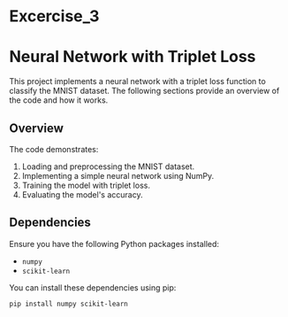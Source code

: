 # Excercise_3

# Neural Network with Triplet Loss

This project implements a neural network with a triplet loss function to classify the MNIST dataset. The following sections provide an overview of the code and how it works.

## Overview

The code demonstrates:
1. Loading and preprocessing the MNIST dataset.
2. Implementing a simple neural network using NumPy.
3. Training the model with triplet loss.
4. Evaluating the model's accuracy.

## Dependencies

Ensure you have the following Python packages installed:
- `numpy`
- `scikit-learn`

You can install these dependencies using pip:
```sh
pip install numpy scikit-learn
